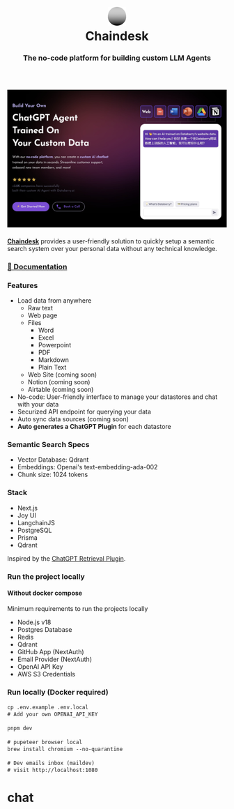 <h1 align="center" style="font-weight: bold">
  <br>
  <a href="https://chaindesk.ai"><img src="apps/dashboard/public/logo.png" alt="Chaindesk" width="42"></a>
  <br>
  Chaindesk
  <br>
    <h3 align="center">The no-code platform for building custom LLM Agents</h3>
  <br>
  
</h1>

<!-- <h4 align="center">The no-code platform for semantic search and retrieval of personal or organizational documents.</h4> -->

<h2 align="center">
<img src="apps/dashboard/public/og-image.jpg" alt="Chaindesk" width="1000" style="max-width: 100%;">
</h2>

**[Chaindesk](https://chaindesk.ai)** provides a user-friendly solution to quickly setup a semantic search system over your personal data without any technical knowledge.

### [📄 Documentation](https://docs.chaindesk.ai/)

### Features

- Load data from anywhere
  - Raw text
  - Web page
  - Files
    - Word
    - Excel
    - Powerpoint
    - PDF
    - Markdown
    - Plain Text
  - Web Site (coming soon)
  - Notion (coming soon)
  - Airtable (coming soon)
- No-code: User-friendly interface to manage your datastores and chat with your data
- Securized API endpoint for querying your data
- Auto sync data sources (coming soon)
- **Auto generates a ChatGPT Plugin** for each datastore

### Semantic Search Specs

- Vector Database: Qdrant
- Embeddings: Openai's text-embedding-ada-002
- Chunk size: 1024 tokens

### Stack

- Next.js
- Joy UI
- LangchainJS
- PostgreSQL
- Prisma
- Qdrant

Inspired by the [ChatGPT Retrieval Plugin](https://github.com/openai/chatgpt-retrieval-plugin).

### Run the project locally

#### Without docker compose

Minimum requirements to run the projects locally

- Node.js v18
- Postgres Database
- Redis
- Qdrant
- GitHub App (NextAuth)
- Email Provider (NextAuth)
- OpenAI API Key
- AWS S3 Credentials

<!-- ```bash
# Create .env.local
cp .env.example .env.local

# Install dependencies
pnpm install

# Generate DB tables
pnpm prisma:migrate:dev

# Run server
pnpm dev

# Run worker process
pnpm worker:datasource-loader

# or pnpm dev:all
``` -->

<!-- #### With docker compose -->

<!-- First `cd .dev/databerry` then populate the config files `app.env` and `docker.env` as needed, then run the compose command: -->

### Run locally (Docker required)

```shell
cp .env.example .env.local
# Add your own OPENAI_API_KEY

pnpm dev

# pupeteer browser local
brew install chromium --no-quarantine

# Dev emails inbox (maildev)
# visit http://localhost:1080
```
# chat
